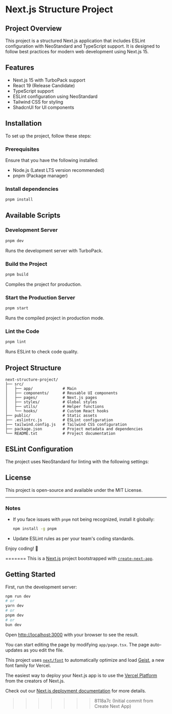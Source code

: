 
# Next.js Structure Project

## Project Overview
This project is a structured Next.js application that includes ESLint configuration with NeoStandard and TypeScript support. It is designed to follow best practices for modern web development using Next.js 15.

## Features
- Next.js 15 with TurboPack support
- React 19 (Release Candidate)
- TypeScript support
- ESLint configuration using NeoStandard
- Tailwind CSS for styling
- ShadcnUI for UI components

## Installation
To set up the project, follow these steps:

### Prerequisites
Ensure that you have the following installed:
- Node.js (Latest LTS version recommended)
- pnpm (Package manager)

### Install dependencies
```sh
pnpm install
```

## Available Scripts

### Development Server
```sh
pnpm dev
```
Runs the development server with TurboPack.

### Build the Project
```sh
pnpm build
```
Compiles the project for production.

### Start the Production Server
```sh
pnpm start
```
Runs the compiled project in production mode.

### Lint the Code
```sh
pnpm lint
```
Runs ESLint to check code quality.

## Project Structure
```
next-structure-project/
├── src/
│   ├── app/             # Main
│   ├── components/      # Reusable UI components
│   ├── pages/           # Next.js pages
│   ├── styles/          # Global styles
│   ├── utils/           # Helper functions
│   └── hooks/           # Custom React hooks
├── public/              # Static assets
├── .eslintrc.js         # ESLint configuration
├── tailwind.config.js   # Tailwind CSS configuration
├── package.json         # Project metadata and dependencies
└── README.txt           # Project documentation
```

## ESLint Configuration
The project uses NeoStandard for linting with the following settings:
## License
This project is open-source and available under the MIT License.

---

### Notes
- If you face issues with `pnpm` not being recognized, install it globally:
  ```sh
  npm install -g pnpm
  ```
- Update ESLint rules as per your team's coding standards.

Enjoy coding! 🚀

=======
This is a [Next.js](https://nextjs.org) project bootstrapped with [`create-next-app`](https://nextjs.org/docs/app/api-reference/cli/create-next-app).

## Getting Started

First, run the development server:

```bash
npm run dev
# or
yarn dev
# or
pnpm dev
# or
bun dev
```

Open [http://localhost:3000](http://localhost:3000) with your browser to see the result.

You can start editing the page by modifying `app/page.tsx`. The page auto-updates as you edit the file.

This project uses [`next/font`](https://nextjs.org/docs/app/building-your-application/optimizing/fonts) to automatically optimize and load [Geist](https://vercel.com/font), a new font family for Vercel.

The easiest way to deploy your Next.js app is to use the [Vercel Platform](https://vercel.com/new?utm_medium=default-template&filter=next.js&utm_source=create-next-app&utm_campaign=create-next-app-readme) from the creators of Next.js.

Check out our [Next.js deployment documentation](https://nextjs.org/docs/app/building-your-application/deploying) for more details.
>>>>>>> 8118a7c (Initial commit from Create Next App)
